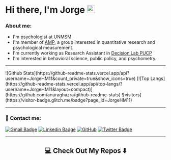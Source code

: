 # Hi there, I'm Jorge <img src="https://media.giphy.com/media/hvRJCLFzcasrR4ia7z/giphy.gif" width="25px">

### About me:
- I'm psychologist at UNMSM.
- I'm member of [AMP](https://www.facebook.com/amp.unmsm), a group interested in quantitative research and psychological measurement.
- I'm currently working as Research Assistant in [Decision Lab PUCP](https://www.facebook.com/decisionlabPUCP)
- I'm interested in behavioral science, public policy, and psychometry.


<hr>
![Github Stats](https://github-readme-stats.vercel.app/api?username=JorgeHM11&count_private=true&show_icons=true)
[![Top Langs](https://github-readme-stats.vercel.app/api/top-langs/?username=JorgeHM11&layout=compact)](https://github.com/anuraghazra/github-readme-stats)
![visitors](https://visitor-badge.glitch.me/badge?page_id=JorgeHM11)
<hr>


### 🔗 Contact me:
[![Gmail Badge](https://img.shields.io/badge/-jorgeahm98@gmail.com-c14438?style=flat-square&logo=Gmail&logoColor=white&link=mailto:jorgeahm98@gmail.com)](mailto:jorgeahm98@gmail.com)
[![Linkedin Badge](https://img.shields.io/badge/-jorge.huanca-blue?style=flat-square&logo=Linkedin&logoColor=white&link=https://www.linkedin.com/in/jorgehuanca/)](https://www.linkedin.com/in/jorgehuanca/)
[![GitHub](https://img.shields.io/badge/-GitHub-181717?style=flat-square&logo=github&logoColor=white&link=https://github.com/JorgeHM11)](https://github.com/JorgeHM11)
[![Twitter Badge](https://img.shields.io/badge/-@JorgeAHM_98-00acee?style=flat&logo=Twitter&logoColor=white)](https://twitter.com/intent/follow?screen_name=JorgeAHM_98 "Follow on Twitter")

<hr>

<h2  align="center">💻 Check Out My Repos ⬇️ </h2>
